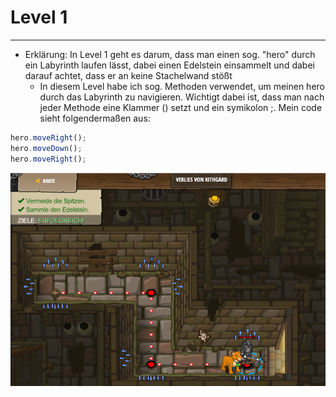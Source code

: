 # Level 1
___
* Erklärung: In Level 1 geht es darum, dass man einen sog. "hero" durch ein Labyrinth laufen lässt, dabei einen Edelstein einsammelt und dabei darauf achtet, dass er an keine Stachelwand stößt
    * In diesem Level habe ich sog. Methoden verwendet, um meinen hero durch das Labyrinth zu navigieren. Wichtigt dabei ist, dass man nach jeder Methode eine Klammer () setzt und ein symikolon ;. Mein code sieht folgendermaßen aus: 


```js
hero.moveRight();
hero.moveDown();
hero.moveRight();
```
<img src="images/level1.png" alt="images/level1.png" width="700" />

